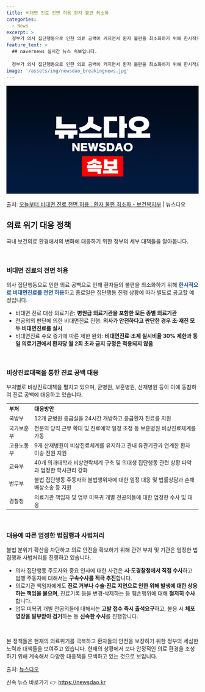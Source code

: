 ```yaml
---
title: 비대면 진료 전면 허용 환자 불편 최소화
categories:
  - News
excerpt: >
  정부가 의사 집단행동으로 인한 의료 공백이 커지면서 환자 불편을 최소화하기 위해 한시적으로 비대면진료를 전면…
feature_text: >
  ## navernews 실시간 뉴스 속보입니다.

  정부가 의사 집단행동으로 인한 의료 공백이 커지면서 환자 불편을 최소화하기 위해 한시적으로 비대면진료를 전면…
image: '/assets/img/newsdao_breakingnews.jpg'
---
```


![뉴스다오 속보](/assets/img/newsdao_breakingnews.jpg)

<p>출처: <a href="https://newsdao.kr/3224" rel="dofollow">오늘부터 비대면 진료 전면 허용…환자 불편 최소화 - 보건복지부</a> | 뉴스다오</p>

<h2 data-ke-size="size26">의료 위기 대응 정책</h2>
국내 보건의료 환경에서의 변화에 대응하기 위한 정부의 세부 대책들을 알아봅니다.

<p data-ke-size="size16">&nbsp;</p>

<h3>비대면 진료의 전면 허용</h3>
의사 집단행동으로 인한 의료 공백으로 인해 환자들의 불편을 최소화하기 위해 <b><span style="color: #1a5490;">한시적으로 비대면진료를 전면 허용</span></b>하고 종료일은 집단행동 진행 상황에 따라 별도로 공고할 예정입니다.

<ul>
  <li>비대면 진료 대상 의료기관: <b>병원급 의료기관을 포함한 모든 종별 의료기관</b></li>
  <li>전공의의 판단에 의한 비대면진료 진행: <b>의사가 안전하다고 판단한 경우 초·재진 모두 비대면진료를 실시</b></li>
  <li>비대면진료 수요 증가에 따른 제한 완화: <b>비대면진료·조제 실시비율 30% 제한과 동일 의료기관에서 환자당 월 2회 초과 금지 규정은 적용되지 않음</b></li>
</ul>

<p data-ke-size="size16">&nbsp;</p>

<h3>비상진료대책을 통한 진료 공백 대응</h3>
부처별로 비상진료대책을 펼치고 있으며, 군병원, 보훈병원, 산재병원 등이 이에 동참하여 진료 공백에 대응하고 있습니다.

<table>
  <tr>
    <td><b>부처</b></td>
    <td><b>대응방안</b></td>
  </tr>
  <tr>
    <td>국방부</td>
    <td>12개 군병원 응급실을 24시간 개방하고 응급환자 진료를 지원</td>
  </tr>
  <tr>
    <td>국가보훈부</td>
    <td>전문의 당직 근무 확대 및 진료예약 일정 조정 등 보훈병원 비상진료체계를 가동</td>
  </tr>
  <tr>
    <td>고용노동부</td>
    <td>9개 산재병원이 비상진료체계를 유지하고 관내 유관기관과 연계한 환자 이송·전원 지원</td>
  </tr>
  <tr>
    <td>교육부</td>
    <td>40개 의과대학과 비상연락체계 구축 및 의대생 집단행동 관련 상황 파악과 엄정한 학사관리 강화</td>
  </tr>
  <tr>
    <td>법무부</td>
    <td>불법 집단행동 주동자와 불법행위자에 대한 엄정 대응 및 법률상담과 손해배상소송 등 지원</td>
  </tr>
  <tr>
    <td>경찰청</td>
    <td>의료기관 책임자 및 업무 미복귀 개별 전공의들에 대한 엄정한 수사 및 대응</td>
  </tr>
</table>

<p data-ke-size="size16">&nbsp;</p>

<h3>대응에 따른 엄정한 법집행과 사법처리</h3>
불법 분위기 확산을 차단하고 의료 안전을 확보하기 위해 관련 부처 및 기관은 엄정한 법집행과 사법처리를 진행하고 있습니다.

<ul>
  <li>의사 집단행동 주도자와 중요 인사에 대한 사건은 <b>시·도경찰청에서 직접 수사</b>하고 범행 주동자에 대해서는 <b>구속수사를 적극 추진</b>합니다.</li>
  <li>의료기관 책임자에게도 <b>진료 거부나 수술·진료 지연으로 인한 위해 발생에 대한 상응하는 책임을 물으며</b>, 진료기록 등을 변경·삭제하는 등 훼손행위에 대해 <b>철저히 수사</b>합니다.</li>
  <li>업무 미복귀 개별 전공의들에 대해서는 <b>고발 접수 즉시 출석요구</b>하고, 불응 시 <b>체포영장을 발부받아 검거</b>하는 등 <b>신속한 수사</b>를 진행합니다.</li>
</ul>

<p data-ke-size="size16">&nbsp;</p>

본 정책들은 현재의 의료위기를 극복하고 환자들의 안전을 보장하기 위한 정부의 세심한 노력과 대책들을 보여주고 있습니다.  현재의 상황에서 보다 안정적인 의료 환경을 조성하기 위해 계속해서 다양한 대응책을 모색하고 있는 것으로 보입니다.

출처: <a href="https://newsdao.kr/3224">뉴스다오</a> 

신속 뉴스 바로가기 👉 <a href="https://newsdao.kr" rel="dofollow">https://newsdao.kr</a>


